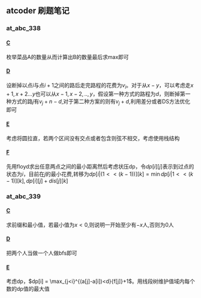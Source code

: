 ## atcoder 刷题笔记

### at_abc_338
#### [C](https://www.luogu.com.cn/problem/AT_abc338_c)
枚举菜品A的数量从而计算出B的数量最后求max即可
#### [D](https://www.luogu.com.cn/problem/AT_abc338_d)
设断掉以点$i$与点$i+1$之间的路后走完路程的花费为$v_i$。对于从$x-y$，可以考虑走$x+1,x+2...y$也可以从$x-1,x-2,..,y$，假设第一种方式的路程为$d$，则断掉第一种方式的路$j$有$v_j + n-d$,对于第二种方案的则有$v_j + d$,利用差分或者DS方法优化即可
#### [E](https://www.luogu.com.cn/problem/AT_abc338_e)
考虑将圆拉直，若两个区间没有交点或者包含则弦不相交，考虑使用栈结构
#### [F](https://www.luogu.com.cn/problem/AT_abc338_f)
先用floyd求出任意两点之间的最小距离然后考虑状压dp，令$dp[i][j]$表示到过点的状态为$i$，目前在$j$的最小花费,转移为$dp[i|(1<<(k-1))][k] = \min{dp[i|1<<(k-1)][k],dp[i][j]+dis[j][k]}$
### at_abc_339
#### [C](https://www.luogu.com.cn/problem/AT_abc33_c)
求前缀和最小值，若最小值为$x<0$,则说明一开始至少有$-x$人,否则为$0$人
#### [D](https://www.luogu.com.cn/problem/AT_abc339_d)
把两个人当做一个人做bfs即可
#### [E](https://www.luogu.com.cn/problem/AT_abc339_e)
考虑dp，$dp[i] = \max_{j<i}^{(a[j]-a[i])<d}{f[j]}+1$。用线段树维护值域内每个数的dp值的最大值
